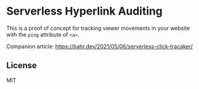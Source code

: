 # Serverless Hyperlink Auditing

This is a proof of concept for tracking viewer movements in your website with the `ping` attribute of `<a>`.

Companion article: https://bahr.dev/2021/05/06/serverless-click-tracaker/

## License

MIT

